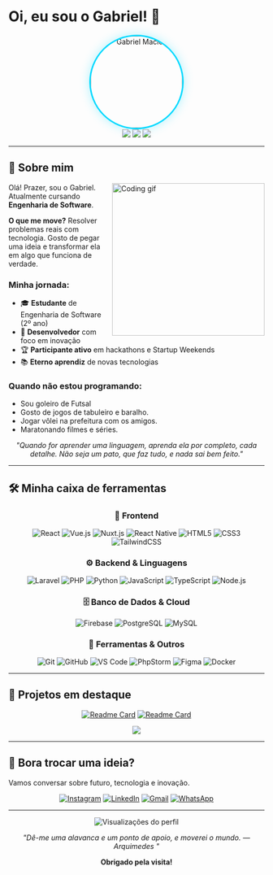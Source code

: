 # Oi, eu sou o Gabriel! 👋

<div align="center">
  <img src="https://github.com/GabrielMacielZavarize.png" width="180px" style="border-radius: 50%; border: 3px solid #00D9FF; box-shadow: 0 0 20px rgba(0, 217, 255, 0.3);" alt="Gabriel Maciel"/>
</div>

<div align="center">
  <img src="https://img.shields.io/badge/idade-19%20anos-blue?style=for-the-badge&logo=calendar&logoColor=white"/>
  <img src="https://img.shields.io/badge/foco-desenvolvimento-brightgreen?style=for-the-badge&logo=target&logoColor=white"/>
  <img src="https://img.shields.io/badge/status-sempre%20aprendendo-yellow?style=for-the-badge&logo=bookstack&logoColor=white"/>
</div>

---

## 🚀 Sobre mim

<img align="right" width="300" src="https://raw.githubusercontent.com/abhisheknaiidu/abhisheknaiidu/master/code.gif" alt="Coding gif"/>

Olá! Prazer, sou o Gabriel. Atualmente cursando **Engenharia de Software**.

**O que me move?** Resolver problemas reais com tecnologia. Gosto de pegar uma ideia e transformar ela em algo que funciona de verdade.

### Minha jornada:
- 🎓 **Estudante** de Engenharia de Software (2º ano)
- 💼 **Desenvolvedor** com foco em inovação
- 🏆 **Participante ativo** em hackathons e Startup Weekends
- 📚 **Eterno aprendiz** de novas tecnologias

### Quando não estou programando:
- Sou goleiro de Futsal
- Gosto de jogos de tabuleiro e baralho.
- Jogar vôlei na prefeitura com os amigos.
- Maratonando filmes e séries.

<div align="center">
  <em>"Quando for aprender uma linguagem, aprenda ela por completo, cada detalhe. Não seja um pato, que faz tudo, e nada sai bem feito."</em>
</div>

---

## 🛠️ Minha caixa de ferramentas

<div align="center">

### 🎨 Frontend
![React](https://img.shields.io/badge/React-20232A?style=for-the-badge&logo=react&logoColor=61DAFB)
![Vue.js](https://img.shields.io/badge/Vue.js-35495E?style=for-the-badge&logo=vue.js&logoColor=4FC08D)
![Nuxt.js](https://img.shields.io/badge/Nuxt.js-00C58E?style=for-the-badge&logo=nuxt.js&logoColor=white)
![React Native](https://img.shields.io/badge/React_Native-20232A?style=for-the-badge&logo=react&logoColor=61DAFB)
![HTML5](https://img.shields.io/badge/HTML5-E34F26?style=for-the-badge&logo=html5&logoColor=white)
![CSS3](https://img.shields.io/badge/CSS3-1572B6?style=for-the-badge&logo=css3&logoColor=white)
![TailwindCSS](https://img.shields.io/badge/Tailwind_CSS-38B2AC?style=for-the-badge&logo=tailwind-css&logoColor=white)

### ⚙️ Backend & Linguagens
![Laravel](https://img.shields.io/badge/Laravel-FF2D20?style=for-the-badge&logo=laravel&logoColor=white)
![PHP](https://img.shields.io/badge/PHP-777BB4?style=for-the-badge&logo=php&logoColor=white)
![Python](https://img.shields.io/badge/Python-3776AB?style=for-the-badge&logo=python&logoColor=white)
![JavaScript](https://img.shields.io/badge/JavaScript-F7DF1E?style=for-the-badge&logo=javascript&logoColor=black)
![TypeScript](https://img.shields.io/badge/TypeScript-007ACC?style=for-the-badge&logo=typescript&logoColor=white)
![Node.js](https://img.shields.io/badge/Node.js-43853D?style=for-the-badge&logo=node.js&logoColor=white)

### 🗄️ Banco de Dados & Cloud
![Firebase](https://img.shields.io/badge/Firebase-FFCA28?style=for-the-badge&logo=firebase&logoColor=black)
![PostgreSQL](https://img.shields.io/badge/PostgreSQL-316192?style=for-the-badge&logo=postgresql&logoColor=white)
![MySQL](https://img.shields.io/badge/MySQL-00000F?style=for-the-badge&logo=mysql&logoColor=white)

### 🔧 Ferramentas & Outros
![Git](https://img.shields.io/badge/Git-F05032?style=for-the-badge&logo=git&logoColor=white)
![GitHub](https://img.shields.io/badge/GitHub-100000?style=for-the-badge&logo=github&logoColor=white)
![VS Code](https://img.shields.io/badge/VS_Code-0078D4?style=for-the-badge&logo=visual%20studio%20code&logoColor=white)
![PhpStorm](https://img.shields.io/badge/PhpStorm-000000?style=for-the-badge&logo=phpstorm&logoColor=white)
![Figma](https://img.shields.io/badge/Figma-F24E1E?style=for-the-badge&logo=figma&logoColor=white)
![Docker](https://img.shields.io/badge/Docker-2496ED?style=for-the-badge&logo=docker&logoColor=white)

</div>

---

## 🎯 Projetos em destaque

<div align="center">

[![Readme Card](https://github-readme-stats.vercel.app/api/pin/?username=GabrielMacielZavarize&repo=codeflow&theme=tokyonight&hide_border=true&bg_color=0D1117)](https://github.com/GabrielMacielZavarize/codeflow)
[![Readme Card](https://github-readme-stats.vercel.app/api/pin/?username=GabrielMacielZavarize&repo=n8n&theme=tokyonight&hide_border=true&bg_color=0D1117)](https://github.com/GabrielMacielZavarize/n8n)

</div>

<div align="center">
  <a href="https://github.com/GabrielMacielZavarize?tab=repositories">
    <img src="https://img.shields.io/badge/Ver%20todos%20os%20projetos-100000?style=for-the-badge&logo=github&logoColor=white"/>
  </a>
</div>

---

## 💬 Bora trocar uma ideia?

Vamos conversar sobre futuro, tecnologia e inovação.

<div align="center">

[![Instagram](https://img.shields.io/badge/Instagram-E4405F?style=for-the-badge&logo=instagram&logoColor=white)](https://www.instagram.com/gabrielmzavarize)
[![LinkedIn](https://img.shields.io/badge/LinkedIn-0077B5?style=for-the-badge&logo=linkedin&logoColor=white)](https://www.linkedin.com/in/gabriel-maciel-189b40264/)
[![Gmail](https://img.shields.io/badge/Gmail-D14836?style=for-the-badge&logo=gmail&logoColor=white)](mailto:gabrielmzavarize@gmail.com)
[![WhatsApp](https://img.shields.io/badge/WhatsApp-25D366?style=for-the-badge&logo=whatsapp&logoColor=white)](https://wa.me/5548996553489)

</div>

---

<div align="center">


![Visualizações do perfil](https://komarev.com/ghpvc/?username=GabrielMacielZavarize&color=00D9FF&style=for-the-badge&label=VISITANTES)

<div align="center">
  <em>"Dê-me uma alavanca e um ponto de apoio, e moverei o mundo.
— Arquimedes "</em>
</div>

**Obrigado pela visita!**

</div>
